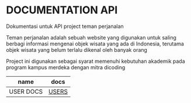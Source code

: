 # DOCUMENTATION API
<p> Dokumentasi untuk API project teman perjanalan </p>

<p> Teman perjanalan adalah sebuah website yang digunakan untuk saling berbagi informasi mengenai objek wisata yang ada di Indonesia, terutama objek wisata yang belum terlalu dikenal oleh banyak orang </p>

<p> Project ini digunakan sebagai syarat memenuhi kebutuhan akademik pada program kampus merdeka dengan mitra dicoding </p>

| name           | docs                              |
| -------------- | --------------------------------- |
| USER DOCS      | [USERS](./docs/users.md)          |
